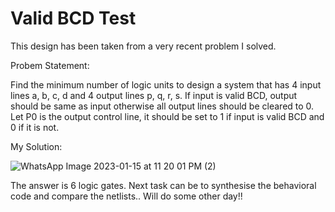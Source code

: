 # Valid BCD Test

This design has been taken from a very recent problem I solved.

Probem Statement:

 Find the minimum number of logic units to design a system that has 4 input lines a, b, c, d and 4 output lines p, q, r, s.
If input is valid BCD, output should be same as input otherwise all output lines should be cleared to 0. 
Let P0 is the output control line, it should be set to 1 if input is valid BCD and 0 if it is not.

My Solution:

![WhatsApp Image 2023-01-15 at 11 20 01 PM (2)](https://user-images.githubusercontent.com/82091082/212558571-d51a73c9-ba40-4f1b-8dc3-b4e410990815.jpeg)

The answer is 6 logic gates.
Next task can be to synthesise the behavioral code and compare the netlists.. Will do some other day!!


